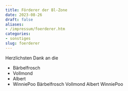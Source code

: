 ```yaml
---
title: Förderer der Bl-Zone
date: 2023-08-26
draft: false
aliases:
- /impressum/foerderer.htm
categories:
- sonstiges
slug: foerderer
---
```

Herzlichsten Dank an die
- Bärbelfrosch
- Vollmond
- Albert
- WinniePoo
Bärbelfrosch
Vollmond
Albert
WinniePoo